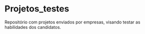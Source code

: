 # Projetos_testes
Repositório com projetos enviados por empresas, visando testar as habilidades dos candidatos.
